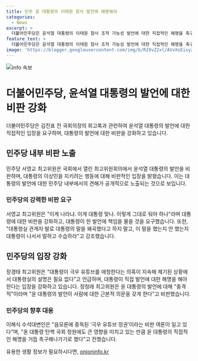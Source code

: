 ```yaml
---
title: 민주 윤 대통령의 이태원 참사 발언에 해명해야
categories:
  - News
excerpt: >
  더불어민주당은 윤석열 대통령의 이태원 참사 조작 가능성 발언에 대한 직접적인 해명을 촉구했습니다. 최고위원들은 대통령의 발언을 비판하며, 극우 유튜브 의혹과 관련한 대통령의 직접적인 해명을 요구했습니다. 또한, 김진표 전 국회의장의 회고록을 통해 윤 대통령을 규탄하고, 대통령의 발언이 국민 청원과 여론에 큰 영향을 미치고 있다고 언급했습니다. 클릭할만한 화제성과 비판적 요소가 담긴 요약입니다.
feature_text: >
  더불어민주당은 윤석열 대통령의 이태원 참사 조작 가능성 발언에 대한 직접적인 해명을 촉구했습니다. 최고위원들은 대통령의 발언을 비판하며, 극우 유튜브 의혹과 관련한 대통령의 직접적인 해명을 요구했습니다. 또한, 김진표 전 국회의장의 회고록을 통해 윤 대통령을 규탄하고, 대통령의 발언이 국민 청원과 여론에 큰 영향을 미치고 있다고 언급했습니다. 클릭할만한 화제성과 비판적 요소가 담긴 요약입니다.
image: 'https://blogger.googleusercontent.com/img/b/R29vZ2xl/AVvXsEixyZcFfHzMRdzZMjFBmAUKJYCLCGyLL1o632UiGVXcaFdKo_bkvkuCioo0uUKlGfBVcT3P84aROyZIXSBEx3Aw5nCQ3pTgDom1WDC4m8eifvWiAmWEEVb4x6G_l8C0QH225ldMjyaFvpxGEBGNO37VmDTDMHGhJPq73UglMfDca1-0aw/s1600/blogspot.png'
---
```


<p><img src="https://blogger.googleusercontent.com/img/b/R29vZ2xl/AVvXsEixyZcFfHzMRdzZMjFBmAUKJYCLCGyLL1o632UiGVXcaFdKo_bkvkuCioo0uUKlGfBVcT3P84aROyZIXSBEx3Aw5nCQ3pTgDom1WDC4m8eifvWiAmWEEVb4x6G_l8C0QH225ldMjyaFvpxGEBGNO37VmDTDMHGhJPq73UglMfDca1-0aw/s1600/blogspot.png" alt="info 속보" /></p>

<h1>더불어민주당, 윤석열 대통령의 발언에 대한 비판 강화</h1>

<p data-ke-size="size16">더불어민주당은 김진표 전 국회의장의 회고록과 관련하여 윤석열 대통령의 발언에 대한 직접적인 입장을 요구하며, 대통령의 발언에 대한 비판을 강화하고 있습니다.</p>

<h2 data-ke-size="size26">민주당 내부 비판 노출</h2>

<p data-ke-size="size16">민주당 서영교 최고위원은 국회에서 열린 최고위원회의에서 윤석열 대통령의 발언을 비판하며, 대통령의 이상민을 지키려는 행동에 대해 비판적인 입장을 밝혔습니다. 이는 대통령의 발언에 대한 민주당 내부에서의 견해가 공개적으로 노출되는 것으로 보입니다.</p>

<h3>민주당의 강력한 비판 요구</h3>

<p data-ke-size="size16">서영교 최고위원은 "이게 나라냐. 이게 대통령 맞나. 이렇게 그대로 둬야 하나"라며 대통령에 대한 비판을 강화하고, 대통령이 한 발언에 책임을 물을 것을 요구했습니다. 또한, "대통령실 관계자 발로 대통령의 말을 왜곡했다고 하지 말고, 이 말을 했는지 안 했는지 대통령이 나서서 말하고 수습하라"고 강조했습니다.</p>

<h2 data-ke-size="size26">민주당의 입장 강화</h2>

<p data-ke-size="size16">장경태 최고위원은 "대통령이 극우 유튜브를 애청한다는 의혹이 지속해 제기된 상황에서 대통령실의 설명은 필요 없다”고 언급하며, 대통령이 직접 발언에 대한 해명을 해야 한다는 입장을 강화하고 있습니다. 정청래 최고위원은 윤 대통령의 발언에 대해 "충격적"이라며 "윤 대통령의 발언이 사람에 대한 근본적 의문을 갖게 한다"고 비판했습니다.</p>

<h3>민주당의 향후 대응</h3>

<p data-ke-size="size16">이해식 수석대변인은 "음모론에 중독된 ‘극우 유튜브 정권’이라는 비판 여론이 일고 있다”며, "윤 대통령 탄핵 국회 청원에도 큰 영향을 미치고 있는 만큼 윤 대통령의 직접적인 해명을 거듭 촉구해나가기로 했다"고 전했습니다.</p>
유용한 생활 정보가 필요하시다면, <a href="https://onioninfo.kr" rel="dofollow">onioninfo.kr</a>


